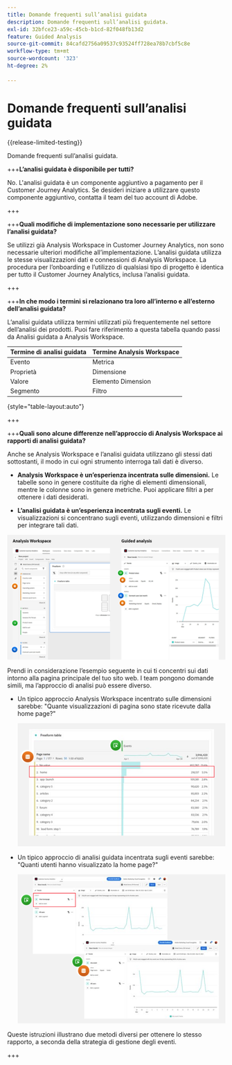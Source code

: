 ```yaml
---
title: Domande frequenti sull’analisi guidata
description: Domande frequenti sull’analisi guidata.
exl-id: 32bfce23-a59c-45cb-b1cd-82f048fb13d2
feature: Guided Analysis
source-git-commit: 84cafd2756a09537c93524ff728ea78b7cbf5c8e
workflow-type: tm+mt
source-wordcount: '323'
ht-degree: 2%

---
```


# Domande frequenti sull’analisi guidata

{{release-limited-testing}}

Domande frequenti sull’analisi guidata.

+++**L’analisi guidata è disponibile per tutti?**

No. L&#39;analisi guidata è un componente aggiuntivo a pagamento per il Customer Journey Analytics. Se desideri iniziare a utilizzare questo componente aggiuntivo, contatta il team del tuo account di Adobe.

+++

+++**Quali modifiche di implementazione sono necessarie per utilizzare l’analisi guidata?**

Se utilizzi già Analysis Workspace in Customer Journey Analytics, non sono necessarie ulteriori modifiche all’implementazione. L’analisi guidata utilizza le stesse visualizzazioni dati e connessioni di Analysis Workspace. La procedura per l’onboarding e l’utilizzo di qualsiasi tipo di progetto è identica per tutto il Customer Journey Analytics, inclusa l’analisi guidata.

+++

+++**In che modo i termini si relazionano tra loro all’interno e all’esterno dell’analisi guidata?**

L’analisi guidata utilizza termini utilizzati più frequentemente nel settore dell’analisi dei prodotti. Puoi fare riferimento a questa tabella quando passi da Analisi guidata a Analysis Workspace.

| Termine di analisi guidata | Termine Analysis Workspace |
| --- | --- |
| Evento | Metrica |
| Proprietà | Dimensione |
| Valore | Elemento Dimension |
| Segmento | Filtro |

{style="table-layout:auto"}

+++

+++**Quali sono alcune differenze nell’approccio di Analysis Workspace ai rapporti di analisi guidata?**

Anche se Analysis Workspace e l’analisi guidata utilizzano gli stessi dati sottostanti, il modo in cui ogni strumento interroga tali dati è diverso.

* **Analysis Workspace è un’esperienza incentrata sulle dimensioni.** Le tabelle sono in genere costituite da righe di elementi dimensionali, mentre le colonne sono in genere metriche. Puoi applicare filtri a per ottenere i dati desiderati.

* **L’analisi guidata è un’esperienza incentrata sugli eventi.** Le visualizzazioni si concentrano sugli eventi, utilizzando dimensioni e filtri per integrare tali dati.

![Struttura](assets/structure.png)

Prendi in considerazione l’esempio seguente in cui ti concentri sui dati intorno alla pagina principale del tuo sito web. I team pongono domande simili, ma l’approccio di analisi può essere diverso.

* Un tipico approccio Analysis Workspace incentrato sulle dimensioni sarebbe: &quot;Quante visualizzazioni di pagina sono state ricevute dalla home page?&quot;

  ![Dimension centrato](assets/dimension-centered.png)

* Un tipico approccio di analisi guidata incentrata sugli eventi sarebbe: &quot;Quanti utenti hanno visualizzato la home page?&quot;

  ![Evento centrato](assets/event-centered.png)

Queste istruzioni illustrano due metodi diversi per ottenere lo stesso rapporto, a seconda della strategia di gestione degli eventi.

+++
